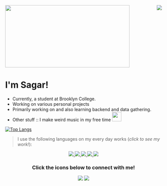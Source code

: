 <img src="https://github-readme-stats.vercel.app/api?username=sgr2848&show_icons=true&theme=synthwave&hide=stars&hide_rank=true" align="right"/>
<img src="https://upload.wikimedia.org/wikipedia/commons/5/56/Hellothere.gif" width="400" height="200" frameBorder="0" class="giphy-embed" allowFullScreen></img>

#   I'm Sagar!

-   Currently, a student at Brooklyn College.
-   Working on various personal projects
-   Primarily working on and also learning backend and data gathering.
-   Other stuff :: I make weird music in my free time <img src="https://media.giphy.com/media/MXX2jE0MChtYl1AgBe/source.gif" width="30" height="30" frameBorder="0" class="giphy-embed" allowFullScreen/>

[![Top Langs](https://github-readme-stats.vercel.app/api/top-langs/?username=sgr2848&layout=compact&hide_border=true&theme=synthwave)](https://github.com/anuraghazra/github-readme-stats)
>I use the following languages on my every day works (*click to see my work!*):

<p align="center">
  <a href="https://github.com/sgr2848?tab=repositories&q=&type=&language=python">
    <img src="https://img.icons8.com/color/64/000000/python.png"/>
  </a>
  <a href="https://github.com/sgr2848?tab=repositories&q=&type=&language=javascript">
    <img src="https://img.icons8.com/color/64/000000/javascript.png"/>
  </a>
  <a href="https://github.com/sgr2848?tab=repositories&q=&type=&language=java">
    <img src="https://img.icons8.com/color/64/000000/java-coffee-cup-logo.png"/>
  </a>
  <a href="https://github.com/sgr2848?tab=repositories&q=&type=&language=rust">
    <img src="https://www.vectorlogo.zone/logos/rust-lang/rust-lang-icon.svg">
        <a href="https://github.com/sgr2848?tab=repositories&q=&type=&language=go">
    <img src="https://img.icons8.com/color/64/000000/golang.png"/>  
  </a>
  </a>

</p>
<h3 align="center">
    Click the icons below to connect with me!
</h3>

<p align="center">
    <a href="https://orgdev.herokuapp.com/" target="_blank"><img src="https://img.icons8.com/color/64/000000/domain-name.png"/></a>
    <a href="https://www.linkedin.com/in/sagr2848/" target="_blank"><img src="https://img.icons8.com/fluent/64/000000/linkedin.png"/></a>
